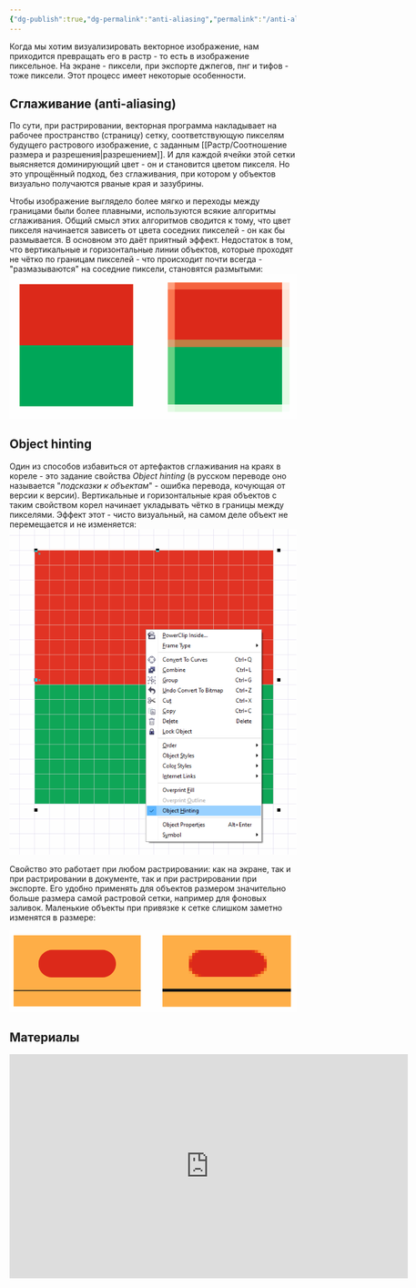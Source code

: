 ```yaml
---
{"dg-publish":true,"dg-permalink":"anti-aliasing","permalink":"/anti-aliasing/","created":"2023-12-13T18:35:18.331+07:00","updated":"2023-12-13T19:14:41.424+07:00"}
---
```


Когда мы хотим визуализировать векторное изображение, нам приходится превращать его в растр - то есть в изображение пиксельное. На экране - пиксели, при экспорте джпегов, пнг и тифов - тоже пиксели. Этот процесс имеет некоторые особенности.

## Сглаживание (anti-aliasing)

По сути, при растрировании, векторная программа накладывает на рабочее пространство (страницу) сетку, соответствующую пикселям будущего растрового изображение, с заданным [[Растр/Соотношение размера и разрешения\|разрешением]]. И для каждой ячейки этой сетки выясняется доминирующий цвет - он и становится цветом пикселя. Но это упрощённый подход, без сглаживания, при котором у объектов визуально получаются рваные края и зазубрины.

Чтобы изображение выглядело более мягко и переходы между границами были более плавными, используются всякие алгоритмы сглаживания. Общий смысл этих алгоритмов сводится к тому, что цвет пикселя начинается зависеть от цвета соседних пикселей - он как бы размывается. В основном это даёт приятный эффект. Недостаток в том, что вертикальные и горизонтальные линии объектов, которые проходят не чётко по границам пикселей - что происходит почти всегда - "размазываются" на соседние пиксели, становятся размытыми:
![anti-aliased-edges-1.png](/img/user/assets/anti-aliased-edges-1.png)

## Object hinting

Один из способов избавиться от артефактов сглаживания на краях в кореле - это задание свойства *Object hinting* (в русском переводе оно называется "*подсказки к объектам*" - ошибка перевода, кочующая от версии к версии). Вертикальные и горизонтальные края объектов с таким свойством корел начинает укладывать чётко в границы между пикселями. Эффект этот  - чисто визуальный, на самом деле объект не перемещается и не изменяется:
![object-hinting-property-1.png](/img/user/assets/object-hinting-property-1.png)

Свойство это работает при любом растрировании: как на экране, так и при растрировании в документе, так и при растрировании при экспорте. Его удобно применять для объектов размером значительно больше размера самой растровой сетки, например для фоновых заливок. Маленькие объекты при привязке к сетке слишком заметно изменятся в размере:

![object-hinting-small-1.png](/img/user/assets/object-hinting-small-1.png)
## Материалы

<iframe width="700" height="394" src="https://www.youtube.com/embed/n3UE--6iWw8" title="YouTube video player" frameborder="0" allow="accelerometer; autoplay; clipboard-write; encrypted-media; gyroscope; picture-in-picture; web-share" allowfullscreen></iframe>